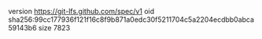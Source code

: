 version https://git-lfs.github.com/spec/v1
oid sha256:99cc177936f121f16c8f9b871a0edc30f5211704c5a2204ecdbb0abca59143b6
size 7823
